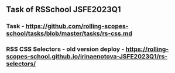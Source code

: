 ## Task of RSSchool JSFE2023Q1

### Task - https://github.com/rolling-scopes-school/tasks/blob/master/tasks/rs-css.md

### RSS CSS Selectors - old version deploy - https://rolling-scopes-school.github.io/irinaenotova-JSFE2023Q1/rs-selectors/
